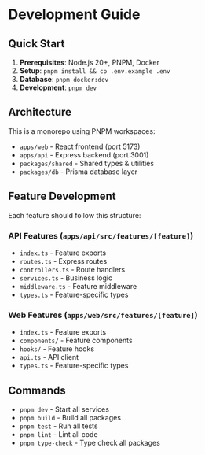 # Development Guide

## Quick Start

1. **Prerequisites**: Node.js 20+, PNPM, Docker
2. **Setup**: `pnpm install && cp .env.example .env`
3. **Database**: `pnpm docker:dev`
4. **Development**: `pnpm dev`

## Architecture

This is a monorepo using PNPM workspaces:

- `apps/web` - React frontend (port 5173)
- `apps/api` - Express backend (port 3001)
- `packages/shared` - Shared types & utilities
- `packages/db` - Prisma database layer

## Feature Development

Each feature should follow this structure:

### API Features (`apps/api/src/features/[feature]`)
- `index.ts` - Feature exports
- `routes.ts` - Express routes
- `controllers.ts` - Route handlers
- `services.ts` - Business logic
- `middleware.ts` - Feature middleware
- `types.ts` - Feature-specific types

### Web Features (`apps/web/src/features/[feature]`)
- `index.ts` - Feature exports
- `components/` - Feature components
- `hooks/` - Feature hooks
- `api.ts` - API client
- `types.ts` - Feature-specific types

## Commands

- `pnpm dev` - Start all services
- `pnpm build` - Build all packages
- `pnpm test` - Run all tests
- `pnpm lint` - Lint all code
- `pnpm type-check` - Type check all packages